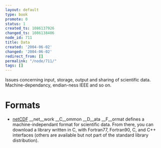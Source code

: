 ```yaml
---
layout: default
type: book
promote: 0
status: 1
created_ts: 1086137926
changed_ts: 1086138406
node_id: 711
title: Data
created: '2004-06-02'
changed: '2004-06-02'
redirect_from: []
permalink: "/node/711/"
tags: []
---
```

Issues concerning input, storage, output and sharing of scientific data.  Machine-dependancy, endian-ness IEEE and so on.

# Formats
* [netCDF](http://www.unidata.ucar.edu/packages/netcdf/) __net__work __C__ommon __D__ata __F__ormat defines a machine-independant format for scientific data.  From there, you can download a library written in C, with Fortran77, Fortran90, C, and C++ interfaces (others are available but not part of the standard library distribution).
